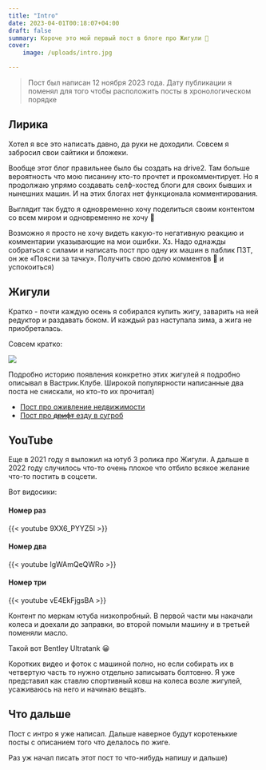 ```yaml
---
title: "Intro"
date: 2023-04-01T00:18:07+04:00
draft: false
summary: Короче это мой первый пост в блоге про Жигули 🙂 
cover:
    image: /uploads/intro.jpg

---
```



> Пост был написан 12 ноября 2023 года. Дату публикации я поменял для того чтобы расположить посты в хронологическом порядке

## Лирика

Хотел я все это написать давно, да руки не доходили. Совсем я забросил свои сайтики и бложеки. 

Вообще этот блог правильнее было бы создать на drive2. Там больше вероятность что мою писанину кто-то прочтет и прокомментирует. Но я продолжаю упрямо создавать селф-хостед блоги для своих бывших и нынешних машин. И на этих блогах нет функционала комментирования.

Выглядит так будто я одновременно хочу поделиться своим контентом со всем миром и одновременно не хочу 🙂

Возможно я просто не хочу видеть какую-то негативную реакцию и комментарии указывающие на мои ошибки. Хз. Надо однажды собраться с силами и написать пост про одну их машин в паблик ПЗТ, он же «Поясни за тачку». Получить свою долю комментов 💩 и успокоиться) 

## Жигули

Кратко - почти каждую осень я собирался купить жигу, заварить на ней редуктор и раздавать боком. И каждый раз наступала зима, а жига не приобреталась.

Совсем кратко:

![](/uploads/intro_meme.jpg)

Подробно историю появления конкретно этих жигулей я подробно описывал в Вастрик.Клубе. Широкой популярности написанные два поста не снискали, но кто-то их прочитал)

- [Пост про оживление недвижимости](https://vas3k.club/post/1988539/)
- [Пост про ~~дрифт~~ езду в сугроб](https://vas3k.club/post/19887/)

## YouTube

Еще в 2021 году я выложил на ютуб 3 ролика про Жигули. А дальше в 2022 году случилось что-то очень плохое что отбило всякое желание что-то постить в соцсети.

Вот видосики:

#### Номер раз
{{< youtube 9XX6_PYYZ5I >}}

#### Номер два
{{< youtube IgWAmQeQWRo >}}

#### Номер три
{{< youtube vE4EkFjgsBA >}}

Контент по меркам ютуба низкопробный. В первой части мы накачали колеса и доехали до заправки, во второй помыли машину и в третьей поменяли масло. 

Такой вот Bentley Ultratank 😀

Коротких видео и фоток с машиной полно, но если собирать их в четвертую часть то нужно отдельно записывать болтовню. Я уже представил как ставлю спортивный ковш на колеса возле жигулей, усаживаюсь на него и начинаю вещать.

## Что дальше

Пост с интро я уже написал. Дальше наверное будут коротенькие посты с описанием того что делалось по жиге. 

Раз уж начал писать этот пост то что-нибудь напишу и дальше)
